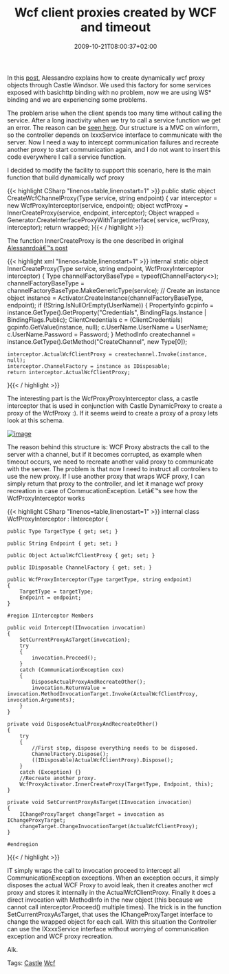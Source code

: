 ﻿---
title: "Wcf client proxies created by WCF and timeout"
description: ""
date: 2009-10-21T08:00:37+02:00
draft: false
tags: [Castle]
categories: [Castle]
---
In this [post](http://www.nablasoft.com/guardian/index.php/2009/05/21/castle-windsor-wcf-services-resolution-facility/), Alessandro explains how to create dynamically wcf proxy objects through Castle Windsor. We used this factory for some services exposed with basichttp binding with no problem, now we are using WS\* binding and we are experiencing some problems.

The problem arise when the client spends too many time without calling the service. After a long inactivity when we try to call a service function we get an error. The reason can be [seen here](http://www.request-response.com/blog/PermaLink,guid,f731e5cc-9490-4f1e-bc7d-efb91f357cd1.aspx). Our structure is a MVC on winform, so the controller depends on IxxxService interface to communicate with the server. Now I need a way to intercept communication failures and recreate another proxy to start communication again, and I do not want to insert this code everywhere I call a service function.

I decided to modify the facility to support this scenario, here is the main function that build dynamically wcf proxy

{{< highlight CSharp "linenos=table,linenostart=1" >}}
public static object CreateWcfChannelProxy(Type service, string endpoint)
{
    var interceptor = new WcfProxyInterceptor(service, endpoint);
    object wcfProxy = InnerCreateProxy(service, endpoint, interceptor);
    Object wrapped = Generator.CreateInterfaceProxyWithTargetInterface(
        service, wcfProxy, interceptor);
    return wrapped;
}{{< / highlight >}}

<!-- Code inserted with Steve Dunn's Windows Live Writer Code Formatter Plugin.  http://dunnhq.com -->

The function InnerCreateProxy is the one described in original [Alessanrdoâ€™s post](http://www.nablasoft.com/guardian/index.php/2009/05/21/castle-windsor-wcf-services-resolution-facility/)

{{< highlight xml "linenos=table,linenostart=1" >}}
internal static object InnerCreateProxy(Type service, string endpoint, WcfProxyInterceptor interceptor)
{
    Type channelFactoryBaseType = typeof(ChannelFactory<>);
    channelFactoryBaseType = channelFactoryBaseType.MakeGenericType(service);
    // Create an instance
    object instance = Activator.CreateInstance(channelFactoryBaseType, endpoint);
    if (!String.IsNullOrEmpty(UserName))
    {
        PropertyInfo gcpinfo = instance.GetType().GetProperty("Credentials", BindingFlags.Instance | BindingFlags.Public);
        ClientCredentials c = (ClientCredentials) gcpinfo.GetValue(instance, null);
        c.UserName.UserName = UserName;
        c.UserName.Password = Password;
    }
    MethodInfo createchannel = instance.GetType().GetMethod("CreateChannel", new Type[0]);

    interceptor.ActualWcfClientProxy = createchannel.Invoke(instance, null);
    interceptor.ChannelFactory = instance as IDisposable;
    return interceptor.ActualWcfClientProxy;
}{{< / highlight >}}

<!-- Code inserted with Steve Dunn's Windows Live Writer Code Formatter Plugin.  http://dunnhq.com -->

The interesting part is the WcfProxyProxyInterceptor class, a castle interceptor that is used in conjunction with Castle DynamicProxy to create a proxy of the WcfProxy :). If it seems weird to create a proxy of a proxy lets look at this schema.

[![image](https://www.codewrecks.com/blog/wp-content/uploads/2009/10/image-thumb7.png "image")](https://www.codewrecks.com/blog/wp-content/uploads/2009/10/image7.png)

The reason behind this structure is: WCF Proxy abstracts the call to the server with a channel, but if it becomes corrupted, as example when timeout occurs, we need to recreate another valid proxy to communicate with the server. The problem is that now I need to instruct all controllers to use the new proxy. If I use another proxy that wraps WCF proxy, I can simply return that proxy to the controller, and let it manage wcf proxy recreation in case of CommucationException. Letâ€™s see how the WcfProxyInterceptor works

{{< highlight CSharp "linenos=table,linenostart=1" >}}
internal class WcfProxyInterceptor : IInterceptor
{

    public Type TargetType { get; set; }

    public String Endpoint { get; set; }

    public Object ActualWcfClientProxy { get; set; }

    public IDisposable ChannelFactory { get; set; }

    public WcfProxyInterceptor(Type targetType, string endpoint)
    {
        TargetType = targetType;
        Endpoint = endpoint;
    }

    #region IInterceptor Members

    public void Intercept(IInvocation invocation)
    {
        SetCurrentProxyAsTarget(invocation);
        try
        {
            invocation.Proceed();
        }
        catch (CommunicationException cex)
        {
            DisposeActualProxyAndRecreateOther();
            invocation.ReturnValue = invocation.MethodInvocationTarget.Invoke(ActualWcfClientProxy, invocation.Arguments);
        }
    }

    private void DisposeActualProxyAndRecreateOther()
    {
        try
        {
            //First step, dispose everything needs to be disposed.
            ChannelFactory.Dispose();
            ((IDisposable)ActualWcfClientProxy).Dispose();
        }
        catch (Exception) {}
        //Recreate another proxy.
        WcfProxyActivator.InnerCreateProxy(TargetType, Endpoint, this);
    }

    private void SetCurrentProxyAsTarget(IInvocation invocation)
    {
        IChangeProxyTarget changeTarget = invocation as IChangeProxyTarget;
        changeTarget.ChangeInvocationTarget(ActualWcfClientProxy);
    }

    #endregion
}{{< / highlight >}}

<!-- Code inserted with Steve Dunn's Windows Live Writer Code Formatter Plugin.  http://dunnhq.com -->

IT simply wraps the call to invocation proceed to intercept all CommunicationException exceptions. When an exception occurs, it simply disposes the actual WCF Proxy to avoid leak, then it creates another wcf proxy and stores it internally in the ActualWcfClientProxy. Finally it does a direct invocation with MethodInfo in the new object (this because we cannot call interceptor.Proceed() multiple times). The trick is in the function SetCurrentProxyAsTarget, that uses the IChangeProxyTarget interface to change the wrapped object for each call. With this situation the Controller can use the IXxxxService interface without worrying of communication exception and WCF proxy recreation.

Alk.

Tags: [Castle](http://technorati.com/tag/Castle) [Wcf](http://technorati.com/tag/Wcf)
